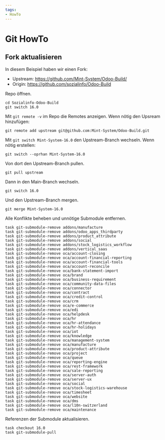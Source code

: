 ```yaml
---
tags:
- HowTo
---
```

# Git HowTo

## Fork aktualisieren

In diesem Beispiel haben wir einen Fork:

* Upstream: https://github.com/Mint-System/Odoo-Build/
* Origin: https://github.com/sozialinfo/Odoo-Build

Repo öffnen.

```
cd Sozialinfo-Odoo-Build
git switch 16.0
```

Mit `git remote -v` im Repo die Remotes anzeigen. Wenn nötig den Upsream hinzufügen:

```
git remote add upstream git@github.com:Mint-System/Odoo-Build.git
```

 Mit `git switch Mint-System-16.0` den Upstream-Branch wechseln. Wenn nötig erstellen:

```
git switch --oprhan Mint-System-16.0 
```

Von dort den Upstream-Branch pullen.

```
git pull upstream
```

Dann in den Main-Branch wechseln.

```
git switch 16.0
```

Und den Upstream-Branch mergen.

```
git merge Mint-System-16.0
```

Alle Konflikte beheben und unnötige Submodule entfernen.

```
task git-submodule-remove addons/manufacture
task git-submodule-remove addons/odoo_apps_thirdparty
task git-submodule-remove addons/product_attribute
task git-submodule-remove addons/social
task git-submodule-remove addons/stock_logistics_workflow
task git-submodule-remove addons/vertical_saas
task git-submodule-remove oca/account-closing
task git-submodule-remove oca/account-financial-reporting
task git-submodule-remove oca/account-financial-tools
task git-submodule-remove oca/account-reconcile
task git-submodule-remove oca/bank-statement-import
task git-submodule-remove oca/brand
task git-submodule-remove oca/business-requirement
task git-submodule-remove oca/community-data-files
task git-submodule-remove oca/connector
task git-submodule-remove oca/contract
task git-submodule-remove oca/credit-control
task git-submodule-remove oca/crm
task git-submodule-remove oca/e-commerce
task git-submodule-remove oca/edi
task git-submodule-remove oca/helpdesk
task git-submodule-remove oca/hr
task git-submodule-remove oca/hr-attendance
task git-submodule-remove oca/hr-holidays
task git-submodule-remove oca/iot
task git-submodule-remove oca/knowledge
task git-submodule-remove oca/management-system
task git-submodule-remove oca/manufacture
task git-submodule-remove oca/product-attribute
task git-submodule-remove oca/project
task git-submodule-remove oca/queue
task git-submodule-remove oca/reporting-engine
task git-submodule-remove oca/rest-framework
task git-submodule-remove oca/sale-reporting
task git-submodule-remove oca/server-auth
task git-submodule-remove oca/server-ux
task git-submodule-remove oca/social
task git-submodule-remove oca/stock-logistics-warehouse
task git-submodule-remove oca/timesheet
task git-submodule-remove oca/website
task git-submodule-remove oca/dms
task git-submodule-remove oca/l10n-switzerland
task git-submodule-remove oca/maintenance
```

Referenzen der Submodule aktualisieren.

```
task checkout 16.0
task git-submodule-pull
```